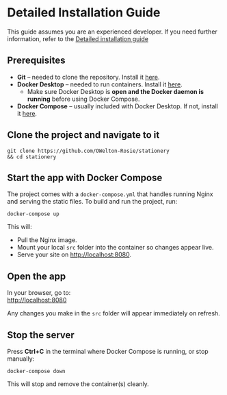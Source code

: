 # Detailed Installation Guide
This guide assumes you are an experienced developer. If you need further information, refer to the [Detailed installation guide](https://github.com/OWelton-Rosie/stationery/blob/main/docs/detailed-guide.md)


## Prerequisites
- **Git** – needed to clone the repository. Install it [here](https://git-scm.com/downloads).  
- **Docker Desktop** – needed to run containers. Install it [here](https://www.docker.com/products/docker-desktop/).  
  - Make sure Docker Desktop is **open and the Docker daemon is running** before using Docker Compose.  
- **Docker Compose** – usually included with Docker Desktop. If not, install it [here](https://github.com/docker/compose/releases).  

## Clone the project and navigate to it
```
git clone https://github.com/OWelton-Rosie/stationery
&& cd stationery
```

## Start the app with Docker Compose
The project comes with a `docker-compose.yml` that handles running Nginx and serving the static files. To build and run the project, run:
```
docker-compose up
```

This will:
- Pull the Nginx image.  
- Mount your local `src` folder into the container so changes appear live.  
- Serve your site on [http://localhost:8080](http://localhost:8080).  

## Open the app
In your browser, go to:  
[http://localhost:8080](http://localhost:8080)

Any changes you make in the `src` folder will appear immediately on refresh.  

## Stop the server
Press **Ctrl+C** in the terminal where Docker Compose is running, or stop manually:
```
docker-compose down
```

This will stop and remove the container(s) cleanly.
